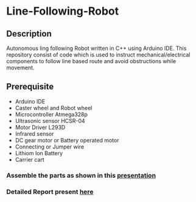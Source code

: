 # Line-Following-Robot

## Description
Autonomous ling following Robot written in C++ using Arduino IDE. This repository consist of code which is used to instruct mechanical/electrical components to follow line based route and avoid obstructions while movement.

## Prerequisite
- Arduino IDE
- Caster wheel and Robot wheel
- Microcontroller Atmega328p
- Ultrasonic sensor HCSR-04
- Motor Driver L293D
- Infrared sensor
- DC gear motor or Battery operated motor
- Connecting or Jumper wire
- Lithiom Ion Battery
- Carrier cart


### Assemble the parts as shown in this [presentation](autonomous-robot.pdf)
### Detailed Report present [here](autonomous-robot-report.pdf)
